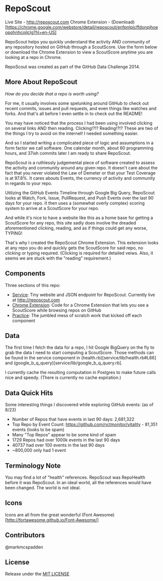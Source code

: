 # RepoScout

Live Site - http://reposcout.com
Chrome Extension - (Download)[https://chrome.google.com/webstore/detail/reposcout/enfpnlpicffdonpjhoeopohnhcojlclg?hl=en-US]

RepoScout helps you quickly understand the activity AND community of any repository hosted on GitHub through a ScoutScore. Use the form below or download the Chrome Extension to view a ScoutScore anytime you are looking at a repo in Chrome.

RepoScout was created as part of the GitHub Data Challenge 2014.

## More About RepoScout

*How do you decide that a repo is worth using?*

For me, it usually involves some spelunking around GitHub to check out recent commits, issues and pull requests, and even things like watches and forks. And that's all before I even settle in to check out the README!

You may have noticed that the process I had been using involved clicking on several links AND then reading. Clicking!?!? Reading!?!? These are two of the things I try to avoid on the internet! I needed something easier.

And so I started writing a complicated piece of logic and assumptions in a form factor we call software. One calendar month, about 60 programming hours, and 37ish commits later I am ready to share RepoScout.

RepoScout is a ruthlessly judgemental piece of software created to assess the activity and community around any given repo. It doesn't care about the fact that you never violated the Law of Demeter or that your Test Coverage is at 97.8%. It cares abouts Events, the currency of activity and community in regards to your repo.

Utilizing the GitHub Events Timeline through Google Big Query, RepoScout looks at Watch, Fork, Issue, PullRequest, and Push Events over the last 90 days for your repo. It then uses a (somewhat overly complex) scoring system to arrive at a ScoutScore for your repo.

And while it's nice to have a website like this as a home base for getting a ScoutScore for any repo, this site sadly does involve the dreaded aforementioned clicking, reading, and as if things could get any worse, TYPING!

That's why I created the RepoScout Chrome Extension. This extension looks at any repo you do and quickly gets the ScoutScore for said repo, no clicking or typing required. (Clicking is required for detailed veiws. Also, it seems we are stuck with the "reading" requirement.)

## Components

Three sections of this repo:

* [Service](service): Tiny website and JSON endpoint for RepoScout. Currently live at http://reposcout.com
* [Chrome Extension](chrome_extension/repo-scout): Code for a Chrome Extension that lets you see a ScoutScore while browsing repos on GitHub
* [Practice](practice): The jumbled mess of scratch work that kicked off each component

## Data

The first time I fetch the data for a repo, I hit Google BigQuery on the fly to grab the data I need to start computing a ScoutScore. Those methods can be found in the service component in (health.rb)[service/lib/health.rb#L66] and (google_b_q_query)[service/lib/google_b_q_query.rb].

I currently cache the resulting computation in Postgres to make future calls nice and speedy. (There is currently no cache expiration.)

## Data Quick Hits

Some interesting things I discovered while exploring GitHub events: (as of 8/23)

* Number of Repos that have events in last 90 days:
2,681,322
* Top Repo by Event Count: 
https://github.com/nctmonitor/vitality - 81,351 events (looks to be spam)
* Many "Top Repos" appear to be some kind of spam
* 1729 Repos had over 1000k events in the last 90 days
* 40737 had over 100 events in the last 90 days
* ~800,000 only had 1 event

## Terminology Note

You may find a lot of "health" references. RepoScout was RepoHealth before it was RepoScout. In an ideal world, all the references would have been changed. The world is not ideal.

## Icons

Icons are all from the great wonderful (Font Awesome)[http://fortawesome.github.io/Font-Awesome/]

## Contributors

@markmcspadden

## License

Release under the [MIT LICENSE](LICENSE) 
